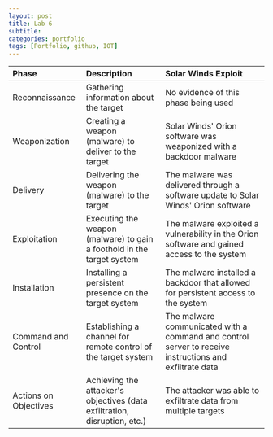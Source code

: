 ```yaml
---
layout: post
title: Lab 6
subtitle:
categories: portfolio
tags: [Portfolio, github, IOT]
---
```


|Phase	|Description|	Solar Winds Exploit|
|:-----------|:-----------|:-----------|
|Reconnaissance|Gathering information about the target|No evidence of this phase being used|
|Weaponization|Creating a weapon (malware) to deliver to the target|Solar Winds' Orion software was weaponized with a backdoor malware|
|Delivery|Delivering the weapon (malware) to the target|The malware was delivered through a software update to Solar Winds' Orion software|
|Exploitation|Executing the weapon (malware) to gain a foothold in the target system|The malware exploited a vulnerability in the Orion software and gained access to the system|
|Installation|Installing a persistent presence on the target system|The malware installed a backdoor that allowed for persistent access to the system|
|Command and Control|Establishing a channel for remote control of the target system|The malware communicated with a command and control server to receive instructions and exfiltrate data|
|Actions on Objectives|Achieving the attacker's objectives (data exfiltration, disruption, etc.)|The attacker was able to exfiltrate data from multiple targets|
